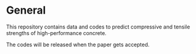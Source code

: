 # General

This repository contains data and codes to predict compressive and tensile strengths of high-performance concrete.

The codes will be released when the paper gets accepted.
